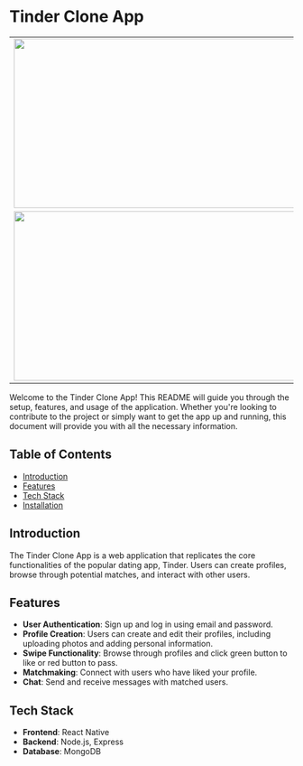 # Tinder Clone App

<table>
  <tr>
    <td><img src="https://imgur.com/sE4yTRb.png" width="500" height="300"></td>
    <td><img src="https://imgur.com/gO5aig4.png" width="500" height="300"></td>
  </tr>
  <tr>
    <td><img align: center src="https://imgur.com/aPXQOvP.png" width="500" height="300"></td>
     <td><img src="https://imgur.com/lR1xIAG.png" width="500" height="300"></td>
  </tr>
</table>


Welcome to the Tinder Clone App! This README will guide you through the setup, features, and usage of the application. Whether you're looking to contribute to the project or simply want to get the app up and running, this document will provide you with all the necessary information.

## Table of Contents

* [Introduction](#introduction)
* [Features](#features)
* [Tech Stack](#tech-stack)
* [Installation](#installation)


## Introduction

The Tinder Clone App is a web application that replicates the core functionalities of the popular dating app, Tinder. Users can create profiles, browse through potential matches, and interact with other users.

## Features

* **User  Authentication**: Sign up and log in using email and password.
* **Profile Creation**: Users can create and edit their profiles, including uploading photos and adding personal information.
* **Swipe Functionality**: Browse through profiles and click green button to like or red button to pass.
* **Matchmaking**: Connect with users who have liked your profile.
* **Chat**: Send and receive messages with matched users.

## Tech Stack

* **Frontend**: React Native
* **Backend**: Node.js, Express
* **Database**: MongoDB
